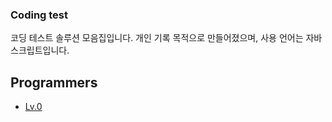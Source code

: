 ### Coding test

코딩 테스트 솔루션 모음집입니다.
개인 기록 목적으로 만들어졌으며, 사용 언어는 자바스크립트입니다.

## Programmers

- [Lv.0]()
